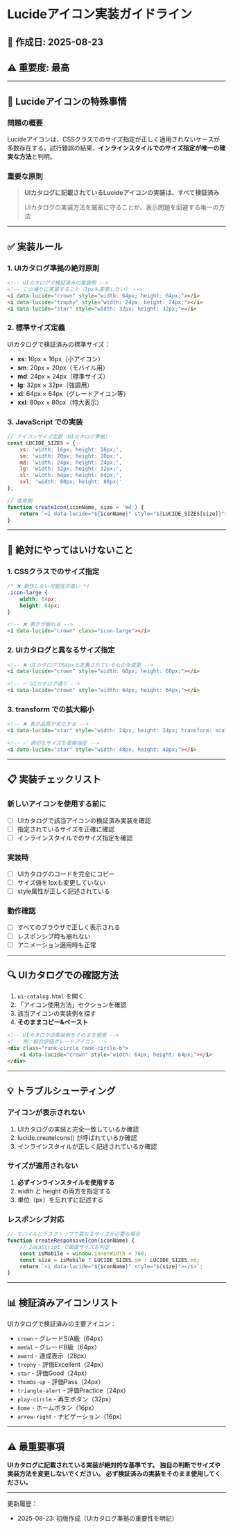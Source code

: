 # Lucideアイコン実装ガイドライン

## 📅 作成日: 2025-08-23
## ⚠️ 重要度: 最高

---

## 🔴 Lucideアイコンの特殊事情

### 問題の概要
Lucideアイコンは、CSSクラスでのサイズ指定が正しく適用されないケースが多数存在する。試行錯誤の結果、**インラインスタイルでのサイズ指定が唯一の確実な方法**と判明。

### 重要な原則
> **UIカタログに記載されているLucideアイコンの実装は、すべて検証済み**
> 
> UIカタログの実装方法を厳密に守ることが、表示問題を回避する唯一の方法

---

## ✅ 実装ルール

### 1. UIカタログ準拠の絶対原則
```html
<!-- UIカタログで検証済みの実装例 -->
<!-- この通りに実装すること（1pxも変更しない） -->
<i data-lucide="crown" style="width: 64px; height: 64px;"></i>
<i data-lucide="trophy" style="width: 24px; height: 24px;"></i>
<i data-lucide="star" style="width: 32px; height: 32px;"></i>
```

### 2. 標準サイズ定義
UIカタログで検証済みの標準サイズ：
- **xs**: 16px × 16px（小アイコン）
- **sm**: 20px × 20px（モバイル用）
- **md**: 24px × 24px（標準サイズ）
- **lg**: 32px × 32px（強調用）
- **xl**: 64px × 64px（グレードアイコン等）
- **xxl**: 80px × 80px（特大表示）

### 3. JavaScript での実装
```javascript
// アイコンサイズ定数（UIカタログ準拠）
const LUCIDE_SIZES = {
    xs: 'width: 16px; height: 16px;',
    sm: 'width: 20px; height: 20px;',
    md: 'width: 24px; height: 24px;',
    lg: 'width: 32px; height: 32px;',
    xl: 'width: 64px; height: 64px;',
    xxl: 'width: 80px; height: 80px;'
};

// 使用例
function createIcon(iconName, size = 'md') {
    return `<i data-lucide="${iconName}" style="${LUCIDE_SIZES[size]}"></i>`;
}
```

---

## 🚫 絶対にやってはいけないこと

### 1. CSSクラスでのサイズ指定
```css
/* ❌ 動作しない可能性が高い */
.icon-large {
    width: 64px;
    height: 64px;
}
```
```html
<!-- ❌ 表示が崩れる -->
<i data-lucide="crown" class="icon-large"></i>
```

### 2. UIカタログと異なるサイズ指定
```html
<!-- ❌ UIカタログで64pxと定義されているものを変更 -->
<i data-lucide="crown" style="width: 60px; height: 60px;"></i>

<!-- ✅ UIカタログ通り -->
<i data-lucide="crown" style="width: 64px; height: 64px;"></i>
```

### 3. transform での拡大縮小
```html
<!-- ❌ 表示品質が劣化する -->
<i data-lucide="star" style="width: 24px; height: 24px; transform: scale(2);"></i>

<!-- ✅ 適切なサイズを直接指定 -->
<i data-lucide="star" style="width: 48px; height: 48px;"></i>
```

---

## 📋 実装チェックリスト

### 新しいアイコンを使用する前に
- [ ] UIカタログで該当アイコンの検証済み実装を確認
- [ ] 指定されているサイズを正確に確認
- [ ] インラインスタイルでのサイズ指定を確認

### 実装時
- [ ] UIカタログのコードを完全にコピー
- [ ] サイズ値を1pxも変更していない
- [ ] style属性が正しく記述されている

### 動作確認
- [ ] すべてのブラウザで正しく表示される
- [ ] レスポンシブ時も崩れない
- [ ] アニメーション適用時も正常

---

## 🔍 UIカタログでの確認方法

1. `ui-catalog.html` を開く
2. 「アイコン使用方法」セクションを確認
3. 該当アイコンの実装例を探す
4. **そのままコピー&ペースト**

```html
<!-- UIカタログの実装例をそのまま使用 -->
<!-- 例：総合評価グレードアイコン -->
<div class="rank-circle rank-circle-b">
    <i data-lucide="crown" style="width: 64px; height: 64px;"></i>
</div>
```

---

## 💡 トラブルシューティング

### アイコンが表示されない
1. UIカタログの実装と完全一致しているか確認
2. lucide.createIcons() が呼ばれているか確認
3. インラインスタイルが正しく記述されているか確認

### サイズが適用されない
1. **必ずインラインスタイルを使用する**
2. width と height の両方を指定する
3. 単位（px）を忘れずに記述する

### レスポンシブ対応
```javascript
// モバイルとデスクトップで異なるサイズが必要な場合
function createResponsiveIcon(iconName) {
    // JavaScript で画面サイズを判定
    const isMobile = window.innerWidth < 768;
    const size = isMobile ? LUCIDE_SIZES.sm : LUCIDE_SIZES.md;
    return `<i data-lucide="${iconName}" style="${size}"></i>`;
}
```

---

## 📊 検証済みアイコンリスト

UIカタログで検証済みの主要アイコン：
- `crown` - グレードS/A級（64px）
- `medal` - グレードB級（64px）
- `award` - 達成表示（28px）
- `trophy` - 評価Excellent（24px）
- `star` - 評価Good（24px）
- `thumbs-up` - 評価Pass（24px）
- `triangle-alert` - 評価Practice（24px）
- `play-circle` - 再生ボタン（32px）
- `home` - ホームボタン（16px）
- `arrow-right` - ナビゲーション（16px）

---

## ⚠️ 最重要事項

**UIカタログに記載されている実装が絶対的な基準です。**
**独自の判断でサイズや実装方法を変更しないでください。**
**必ず検証済みの実装をそのまま使用してください。**

---

更新履歴：
- 2025-08-23: 初版作成（UIカタログ準拠の重要性を明記）